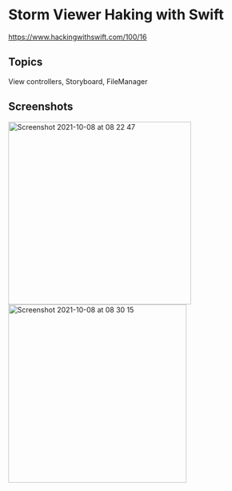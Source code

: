 

# Storm Viewer Haking with Swift

https://www.hackingwithswift.com/100/16

## Topics

View controllers, Storyboard, FileManager


## Screenshots
<img width="365" alt="Screenshot 2021-10-08 at 08 22 47" src="https://user-images.githubusercontent.com/79315087/136508664-aca4b50d-af94-41cc-928a-65bdbd2cbd6a.png"> <img width="356" alt="Screenshot 2021-10-08 at 08 30 15" src="https://user-images.githubusercontent.com/79315087/136509198-f2200353-932b-46b8-9379-535c48d86e7d.png">
